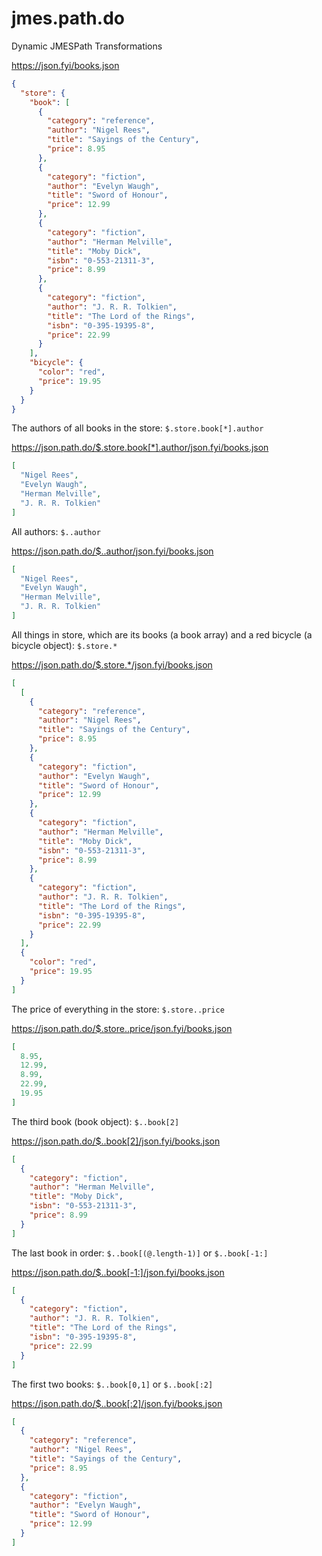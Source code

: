 # jmes.path.do

Dynamic JMESPath Transformations

<https://json.fyi/books.json>
```json
{
  "store": {
    "book": [
      {
        "category": "reference",
        "author": "Nigel Rees",
        "title": "Sayings of the Century",
        "price": 8.95
      },
      {
        "category": "fiction",
        "author": "Evelyn Waugh",
        "title": "Sword of Honour",
        "price": 12.99
      },
      {
        "category": "fiction",
        "author": "Herman Melville",
        "title": "Moby Dick",
        "isbn": "0-553-21311-3",
        "price": 8.99
      },
      {
        "category": "fiction",
        "author": "J. R. R. Tolkien",
        "title": "The Lord of the Rings",
        "isbn": "0-395-19395-8",
        "price": 22.99
      }
    ],
    "bicycle": {
      "color": "red",
      "price": 19.95
    }
  }
}
```

The authors of all books in the store: `$.store.book[*].author`

<https://json.path.do/$.store.book[*].author/json.fyi/books.json>

```json
[
  "Nigel Rees",
  "Evelyn Waugh",
  "Herman Melville",
  "J. R. R. Tolkien"
]
```

All authors: `$..author`

<https://json.path.do/$..author/json.fyi/books.json>

```json
[
  "Nigel Rees",
  "Evelyn Waugh",
  "Herman Melville",
  "J. R. R. Tolkien"
]
```

All things in store, which are its books (a book array) and a red bicycle (a bicycle object): `$.store.*`

<https://json.path.do/$.store.*/json.fyi/books.json>

```json
[
  [
    {
      "category": "reference",
      "author": "Nigel Rees",
      "title": "Sayings of the Century",
      "price": 8.95
    },
    {
      "category": "fiction",
      "author": "Evelyn Waugh",
      "title": "Sword of Honour",
      "price": 12.99
    },
    {
      "category": "fiction",
      "author": "Herman Melville",
      "title": "Moby Dick",
      "isbn": "0-553-21311-3",
      "price": 8.99
    },
    {
      "category": "fiction",
      "author": "J. R. R. Tolkien",
      "title": "The Lord of the Rings",
      "isbn": "0-395-19395-8",
      "price": 22.99
    }
  ],
  {
    "color": "red",
    "price": 19.95
  }
]
```

The price of everything in the store: `$.store..price`

<https://json.path.do/$.store..price/json.fyi/books.json>

```json
[
  8.95,
  12.99,
  8.99,
  22.99,
  19.95
]
```

The third book (book object): `$..book[2]`

<https://json.path.do/$..book[2]/json.fyi/books.json>

```json
[
  {
    "category": "fiction",
    "author": "Herman Melville",
    "title": "Moby Dick",
    "isbn": "0-553-21311-3",
    "price": 8.99
  }
]
```

The last book in order: `$..book[(@.length-1)]` or `$..book[-1:]`

<https://json.path.do/$..book[-1:]/json.fyi/books.json>

```json
[
  {
    "category": "fiction",
    "author": "J. R. R. Tolkien",
    "title": "The Lord of the Rings",
    "isbn": "0-395-19395-8",
    "price": 22.99
  }
]
```

The first two books: `$..book[0,1]` or `$..book[:2]`

<https://json.path.do/$..book[:2]/json.fyi/books.json>

```json
[
  {
    "category": "reference",
    "author": "Nigel Rees",
    "title": "Sayings of the Century",
    "price": 8.95
  },
  {
    "category": "fiction",
    "author": "Evelyn Waugh",
    "title": "Sword of Honour",
    "price": 12.99
  }
]
```

